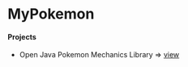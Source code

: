 # MyPokemon

#### Projects

- Open Java Pokemon Mechanics Library => [view](https://github.com/My-Pokemon/OJPML)
